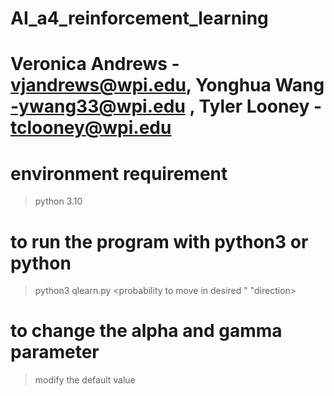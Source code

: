 # AI_a4_reinforcement_learning
# Veronica Andrews - vjandrews@wpi.edu, Yonghua Wang -ywang33@wpi.edu , Tyler Looney - tclooney@wpi.edu


# environment requirement
> python 3.10

# to run the program with python3 or python
> python3 qlearn.py <file> <seconds to run> <probability to move in desired "
                 "direction> <reward>

# to change the alpha and gamma parameter
> modify the default value 